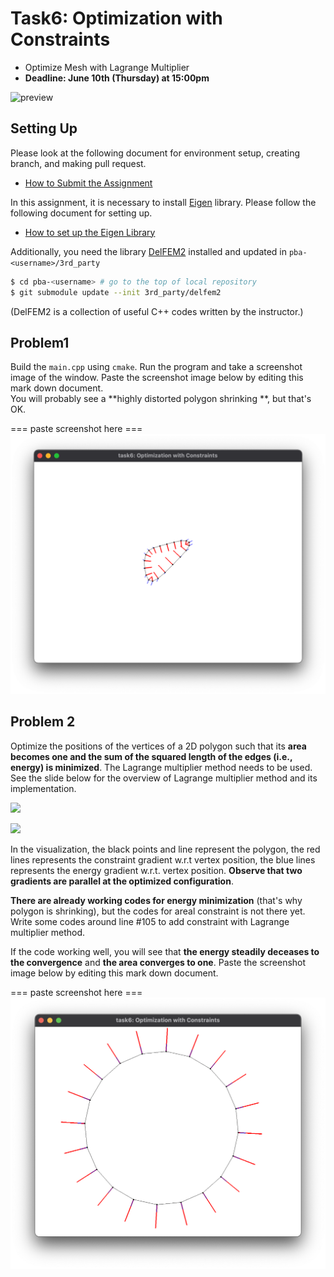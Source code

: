 # Task6: Optimization with Constraints

- Optimize Mesh with Lagrange Multiplier
- **Deadline: June 10th (Thursday) at 15:00pm**

![preview](preview.png)

## Setting Up

Please look at the following document for environment setup, creating branch, and making pull request.

- [How to Submit the Assignment](../doc/submit.md)

In this assignment, it is necessary to install [Eigen](https://eigen.tuxfamily.org/index.php?title=Main_Page) library. 
Please follow the following document for setting up.    

- [How to set up the Eigen Library](../doc/setup_eigen.md)  

Additionally, you need the library [DelFEM2](https://github.com/nobuyuki83/delfem2) installed and updated in `pba-<username>/3rd_party` 

```bash
$ cd pba-<username> # go to the top of local repository
$ git submodule update --init 3rd_party/delfem2
```

(DelFEM2 is a collection of useful C++ codes written by the instructor.)



## Problem1

Build the `main.cpp` using `cmake`. Run the program and take a screenshot image of the window. Paste the screenshot image below by editing this mark down document.  
You will probably see a **highly distorted polygon shrinking **, but that's OK.

=== paste screenshot here ===
![task6_P1_answer](task6_P1_answer.png)



## Problem 2

Optimize the positions of the vertices of a 2D polygon such that its **area becomes one and the sum of the squared length of the edges (i.e., energy) is minimized**. The Lagrange multiplier method needs to be used. See the slide below for the overview of Lagrange multiplier method and its implementation. 

![](lagrange0.png)

![](lagrange1.png)



In the visualization, the black points and line represent the polygon, the red lines represents the constraint gradient w.r.t vertex position, the blue lines represents the energy gradient w.r.t. vertex position. **Observe that two gradients are parallel at the optimized configuration**.

**There are already working codes for energy minimization** (that's why polygon is shrinking), but the codes for areal constraint is not there yet. Write some codes around line #105 to add constraint with Lagrange multiplier method. 

If the code working well, you will see that **the energy steadily deceases to the convergence** and **the area converges to one**. Paste the screenshot image below by editing this mark down document.

=== paste screenshot here ===
![task6_P2_answer](task6_P2_answer.png)






